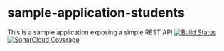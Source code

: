 # sample-application-students
 This is a sample application exposing a simple REST API
[![Build Status](https://travis-ci.org/fdisson/sample-application-students.svg?branch=master)](https://travis-ci.org/fdisson/sample-application-students)
[![SonarCloud Coverage](https://sonarcloud.io/api/project_badges/measure?project=fdisson_sample-application-students&metric=coverage)](https://sonarcloud.io/api/project_badges/measure?project=fdisson_sample-application-students&metric=coverage)